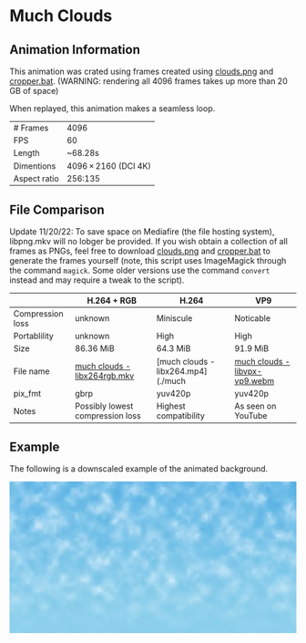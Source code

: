 # Much Clouds
## Animation Information

This animation was crated using frames created using [clouds.png](clouds.png) and [cropper.bat](cropper.bat). (WARNING: rendering all 4096 frames takes up more than 20 GB of space)

When replayed, this animation makes a seamless loop.

| | |
|---|---|
| # Frames | 4096 |
| FPS | 60 |
| Length | ~68.28s |
| Dimentions | 4096 × 2160 (DCI 4K) |
| Aspect ratio | 256:135 |

## File Comparison

Update 11/20/22: To save space on Mediafire (the file hosting system), libpng.mkv will no lobger be provided. If you wish obtain a collection of all frames as PNGs, feel free to download [clouds.png](clouds.png) and [cropper.bat](cropper.bat) to generate the frames yourself (note, this script uses ImageMagick through the command `magick`. Some older versions use the command `convert` instead and may require a tweak to the script).

|                  | H.264 + RGB                      | H.264                 | VP9                |
|------------------|----------------------------------|-----------------------|--------------------|
| Compression loss | unknown                          | Miniscule             | Noticable          |
| Portablility     | unknown                          | High                  | High               |
| Size             | 86.36 MiB                        | 64.3 MiB              | 91.9 MiB           |
| File name        | [much clouds - libx264rgb.mkv](much%20clouds%20-%20libx264rgb.mkv) | [much clouds - libx264.mp4](./much| [much clouds - libvpx-vp9.webm](./much%20clouds%20-%20libvpx-vp9.webm) |
| pix_fmt          | gbrp                             | yuv420p               | yuv420p            |
| Notes            | Possibly lowest compression loss | Highest compatibility | As seen on YouTube |

## Example

The following is a downscaled example of the animated background.

![Much Clouds](much%20clouds%20-%20example.webp)